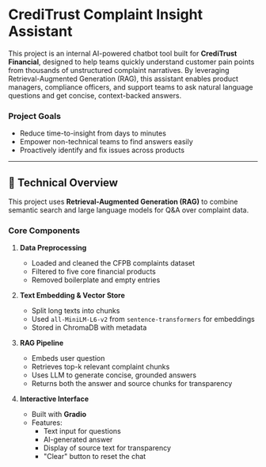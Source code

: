 # CrediTrust Complaint Insight Assistant

This project is an internal AI-powered chatbot tool built for **CrediTrust Financial**, designed to help teams quickly understand customer pain points from thousands of unstructured complaint narratives. By leveraging Retrieval-Augmented Generation (RAG), this assistant enables product managers, compliance officers, and support teams to ask natural language questions and get concise, context-backed answers.


### Project Goals

-  Reduce time-to-insight from days to minutes
-  Empower non-technical teams to find answers easily
-  Proactively identify and fix issues across products

---

## 🔧 Technical Overview

This project uses **Retrieval-Augmented Generation (RAG)** to combine semantic search and large language models for Q&A over complaint data.

### Core Components

1. **Data Preprocessing**
   - Loaded and cleaned the CFPB complaints dataset
   - Filtered to five core financial products
   - Removed boilerplate and empty entries

2. **Text Embedding & Vector Store**
   - Split long texts into chunks
   - Used `all-MiniLM-L6-v2` from `sentence-transformers` for embeddings
   - Stored in ChromaDB with metadata

3. **RAG Pipeline**
   - Embeds user question
   - Retrieves top-k relevant complaint chunks
   - Uses LLM to generate concise, grounded answers
   - Returns both the answer and source chunks for transparency

4. **Interactive Interface**
   - Built with **Gradio**
   - Features:
     - Text input for questions
     - AI-generated answer
     - Display of source text for transparency
     - "Clear" button to reset the chat

